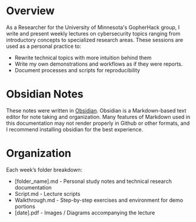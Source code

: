 # Overview

As a Researcher for the University of Minnesota's GopherHack group, I write and present weekly lectures on cybersecurity topics ranging from introductory concepts to specialized research areas. These sessions are used as a personal practice to:
- Rewrite technical topics with more intuition behind them
- Write my own demonstrations and workflows as if they were reports.
- Document processes and scripts for reproducibility

# Obsidian Notes

These notes were written in [Obsidian](https://obsidian.md/). Obsidian is a Markdown-based text editor for note taking and organization. Many features of Markdown used in this documentation may not render properly in Github or other formats, and I recommend installing obsidian for the best experience.

# Organization

Each week’s folder breakdown:
- [folder_name].md - Personal study notes and technical research documentation
- Script.md - Lecture scripts
- Walkthrough.md - Step-by-step exercises and environment for demo portions
- \[date].pdf - Images / Diagrams accompanying the lecture
